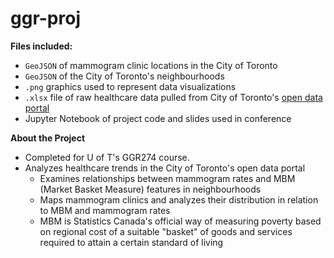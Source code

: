 # ggr-proj
**Files included:**
* `GeoJSON` of mammogram clinic locations in the City of Toronto 
* `GeoJSON` of the City of Toronto's neighbourhoods
* `.png` graphics used to represent data visualizations
* `.xlsx` file of raw healthcare data pulled from City of Toronto's [open data portal](https://open.toronto.ca/)
* Jupyter Notebook of project code and slides used in conference

**About the Project**
* Completed for U of T's GGR274 course.
* Analyzes healthcare trends in the City of Toronto's open data portal
  * Examines relationships between mammogram rates and MBM (Market Basket Measure) features in neighbourhoods
  * Maps mammogram clinics and analyzes their distribution in relation to MBM and mammogram rates
  * MBM is Statistics Canada's official way of measuring poverty based on regional cost of a suitable "basket" of goods and services required to attain a certain standard of living
